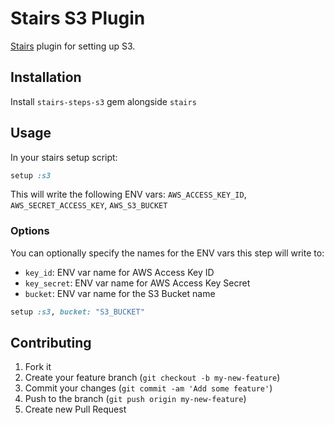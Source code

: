 # Stairs S3 Plugin

[Stairs][stairs] plugin for setting up S3.

## Installation

Install `stairs-steps-s3` gem alongside `stairs`

## Usage

In your stairs setup script:

```ruby
setup :s3
```

This will write the following ENV vars: `AWS_ACCESS_KEY_ID`,
`AWS_SECRET_ACCESS_KEY`, `AWS_S3_BUCKET`

### Options

You can optionally specify the names for the ENV vars this step will write to:

* `key_id`: ENV var name for AWS Access Key ID
* `key_secret`: ENV var name for AWS Access Key Secret
* `bucket`: ENV var name for the S3 Bucket name

```ruby
setup :s3, bucket: "S3_BUCKET"
```

## Contributing

1. Fork it
2. Create your feature branch (`git checkout -b my-new-feature`)
3. Commit your changes (`git commit -am 'Add some feature'`)
4. Push to the branch (`git push origin my-new-feature`)
5. Create new Pull Request

[stairs]: http://github.com/patbenatar/stairs
